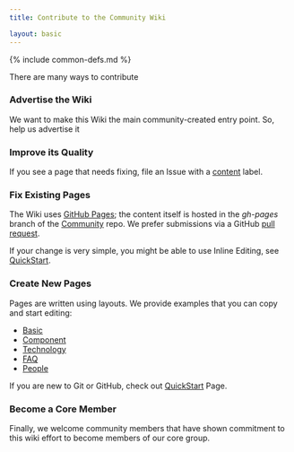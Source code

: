 ```yaml
---
title: Contribute to the Community Wiki

layout: basic
---
```

{% include common-defs.md %}

There are many ways to contribute

### Advertise the Wiki

We want to make this Wiki the main community-created entry point.  So, help us advertise it

### Improve its Quality

If you see a page that needs fixing, file an Issue with a
[content](https://github.com/blackberry-community/Community/issues?labels=content) label.

### Fix Existing Pages

The Wiki uses [GitHub Pages](http://help.github.com/pages/); the content itself is hosted in the *gh-pages*
branch of the [Community](https://github.com/BlackBerry-Community/Community/tree/master) repo.
We prefer submissions via a GitHub [pull request](http://help.github.com/send-pull-requests/).

If your change is very simple, you might be able to use Inline Editing, see [QuickStart](QuickStart.html).

### Create New Pages

Pages are written using layouts.  We provide examples that you can  copy and start editing:
* [Basic](example-basic.html)
* [Component](example-component.html)
* [Technology](example-technology.html)
* [FAQ](example-faq.html)
* [People](example-people.html)

If you are new to Git or GitHub, check out [QuickStart](QuickStart.html) Page.

### Become a Core Member

Finally, we welcome community members that have shown commitment to this wiki effort to become members of our core group.


